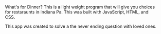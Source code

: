 What's for Dinner?
This is a light weight program that will give you choices for restaraunts in Indiana Pa. This waa built with JavaScript, HTML, and CSS.


This app was created to solve a the never ending question with loved ones. 

